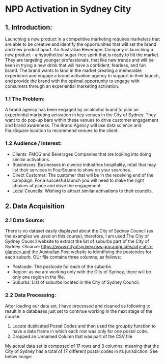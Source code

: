 # NPD Activation in Sydney City

## 1. Introduction:

Launching a new product in a competitive marketing requires marketers that are able to be creative and identify the opportunities that will set the brand and new product apart. An Australian Beverages Company is launching a new product - a hypothetical sugar-free spirit that is ready to hit the market. They are targeting younger professionals, that like new trends and will be keen in trying a new drink that will have a confident, fearless, and fun brand. The brand wants to land in the market creating a memorable experience and engage a brand activation agency to support in their launch, and provide the brand with the optimal opportunity to engage with consumers through an experiential marketing activation. 

### 1.1 The Problem: 

A brand agency has been engaged by an alcohol brand to plan an experiential marketing activation in key venues in the City of Sydney. They want to do pop-up bars within these venues to drive customer engagement and brand awareness. The Brand Agency will use data science and FourSquare location to recommend venues to the client. 

### 1.2 Audience / Interest: 

<ul>
<li>Clients: FMCG and Beverages Companies that are looking into doing similar activations.</li>
<li>Businesses: Businesses in diverse industries hospitality, retail that may list their services in FourSquare to show on your searches.</li>
<li>Direct Customer: The customer that will be in the receiving end of the campaign. For a succesful launch you will need to make the right choices of place and drive the engagement.</li>
<li>Local Councils: Wishing to attract similar activations to their councils.</li> 
</ul>

## 2. Data Acquisition

### 2.1 Data Source: 

There is no dataset easily displayed about the City of Sydney Council (as the examples we used on this course), therefore, I am used The City of Sydney Council website to extract the list of suburbs part of the City of Sydney <Source: https://www.cityofsydney.nsw.gov.au/guides/city-at-a-glance>,and the Australian Post website to identifying the postcodes for each suburb. OUr file contains three columns, as follows: 

<ul>
  <li>Postcode: The postcode for each of the suburbs</li> 
  <li>Region: as we are working only with the City of Sydney, there will be only one region in the file. </li> 
  <li>Suburbs: List of suburbs located in the City of Sydney Council.</li> 
</ul>

### 2.2 Data Processing: 

After loading our data set, I have processed and cleaned as following to result in a databases just set to continue working in the next stage of the course: 

<ol> 
  <li> Locate duplicated Postal Codes and then used the groupby function to have a data frame in which each row was only for one postal code.</li>
  <li> Dropped an Unnamed Column that was part of the CSV file</li>

</ol>

My actual data set is composed of 17 rows and 3 columns, meaning that the City of Sydney has a total of 17 different postal codes in its jurisdiction. See below image: 





